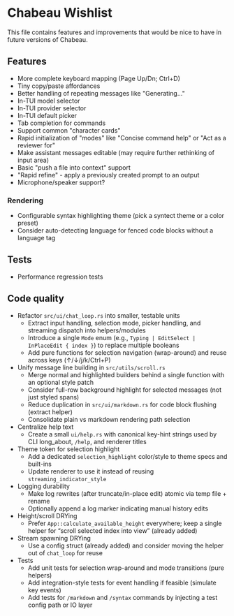 # Chabeau Wishlist

This file contains features and improvements that would be nice to have in future versions of Chabeau.

## Features

- More complete keyboard mapping (Page Up/Dn; Ctrl+D)
- Tiny copy/paste affordances
- Better handling of repeating messages like "Generating..."
- In-TUI model selector
- In-TUI provider selector
- In-TUI default picker
- Tab completion for commands
- Support common "character cards"
- Rapid initialization of "modes" like "Concise command help" or "Act as a reviewer for" 
- Make assistant messages editable (may require further rethinking of input area)
- Basic "push a file into context" support
- "Rapid refine" - apply a previously created prompt to an output
- Microphone/speaker support?

### Rendering
- Configurable syntax highlighting theme (pick a syntect theme or a color preset)
- Consider auto-detecting language for fenced code blocks without a language tag

## Tests

- Performance regression tests

## Code quality

- Refactor `src/ui/chat_loop.rs` into smaller, testable units
  - Extract input handling, selection mode, picker handling, and streaming dispatch into helpers/modules
  - Introduce a single `Mode` enum (e.g., `Typing | EditSelect | InPlaceEdit { index }`) to replace multiple booleans
  - Add pure functions for selection navigation (wrap-around) and reuse across keys (↑/↓/j/k/Ctrl+P)
- Unify message line building in `src/utils/scroll.rs`
  - Merge normal and highlighted builders behind a single function with an optional style patch
  - Consider full-row background highlight for selected messages (not just styled spans)
  - Reduce duplication in `src/ui/markdown.rs` for code block flushing (extract helper)
  - Consolidate plain vs markdown rendering path selection
- Centralize help text
  - Create a small `ui/help.rs` with canonical key-hint strings used by CLI long_about, `/help`, and renderer titles
- Theme token for selection highlight
  - Add a dedicated `selection_highlight` color/style to theme specs and built-ins
  - Update renderer to use it instead of reusing `streaming_indicator_style`
- Logging durability
  - Make log rewrites (after truncate/in-place edit) atomic via temp file + rename
  - Optionally append a log marker indicating manual history edits
- Height/scroll DRYing
  - Prefer `App::calculate_available_height` everywhere; keep a single helper for “scroll selected index into view” (already added)
- Stream spawning DRYing
  - Use a config struct (already added) and consider moving the helper out of `chat_loop` for reuse
- Tests
  - Add unit tests for selection wrap-around and mode transitions (pure helpers)
  - Add integration-style tests for event handling if feasible (simulate key events)
  - Add tests for `/markdown` and `/syntax` commands by injecting a test config path or IO layer
